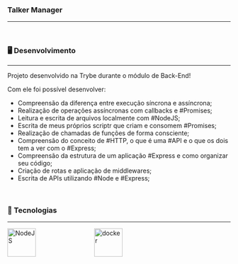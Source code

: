 <h3>Talker Manager</h3>

------------

</br>
<h3>🖥️ Desenvolvimento</h3>

------------

<p>Projeto desenvolvido na <a hrefo=https://www.betrybe.com>Trybe</a> durante o módulo de Back-End!</p>
<p>Com ele foi possível desenvolver:
  <ul>
    <li>Compreensão da diferença entre execução síncrona e assíncrona;</li>
    <li>Realização de operações assíncronas com callbacks e #Promises;</li>
    <li>Leitura e escrita de arquivos localmente com #NodeJS;</li>
    <li>Escrita de meus próprios scriptr que criam e consomem #Promises;</li>
    <li>Realização de chamadas de funções de forma consciente;</li>
    <li>Compreensão do conceito de #HTTP, o que é uma #API e o que os dois tem a ver com o #Express;</li>
    <li>Compreensão da estrutura de um aplicação #Express e como organizar seu código;</li>
    <li>Criação de rotas e aplicação de middlewares;</li>
    <li>Escrita de APIs utilizando #Node e #Express;</li>
  </ul>
</p>

</br>
<h3>🦾 Tecnologias</h3>

------------

<div style="display: flex; align-items: center; justify-content: space-between; width: 260px">
<img src="https://upload.wikimedia.org/wikipedia/commons/thumb/d/d9/Node.js_logo.svg/590px-Node.js_logo.svg.png" width="64px" alt="NodeJS">
<img src=https://img.mandic.com.br/blog/2015/01/homepage-docker-logo.png style="width: 64px" alt="docker"/>
</div>

